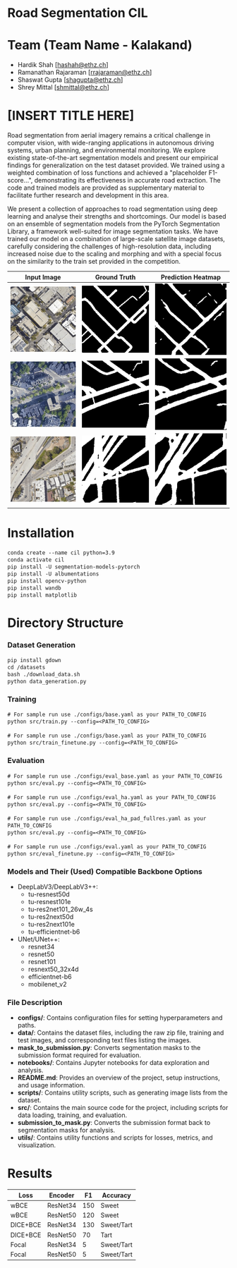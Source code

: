 # Road Segmentation CIL

# Team (Team Name - Kalakand)
- Hardik Shah [hashah@ethz.ch]
- Ramanathan Rajaraman [rrajaraman@ethz.ch]
- Shaswat Gupta [shagupta@ethz.ch]
- Shrey Mittal [shmittal@ethz.ch]

# [INSERT TITLE HERE]
Road segmentation from aerial imagery remains a critical challenge in computer vision, with wide-ranging applications in autonomous driving systems, urban planning, and environmental monitoring. We explore existing state-of-the-art segmentation models and present our empirical findings for generalization on the test dataset provided. We trained using a weighted combination of loss functions and achieved a "placeholder F1-score...", demonstrating its effectiveness in accurate road extraction. The code and trained models are provided as supplementary material to facilitate further research and development in this area.

We present a collection of approaches to road segmentation using deep learning and analyse their strengths and shortcomings. Our model is based on an ensemble of segmentation models from the PyTorch Segmentation Library, a framework well-suited for image segmentation tasks. We have trained our model on a combination of large-scale satellite image datasets, carefully considering the challenges of high-resolution data, including increased noise due to the scaling and morphing and with a special focus on the similarity to the train set provided in the competition.

| Input Image | Ground Truth | Prediction Heatmap |
|-------------|--------------|--------------------|
| ![Example Image](sample_images/data1.png) | ![Example Image](sample_images/gt1.png) | ![Example Image](sample_images/p1.png) |
| ![Example Image](sample_images/data2.png) | ![Example Image](sample_images/gt2.png) | ![Example Image](sample_images/p2.png) |
| ![Example Image](sample_images/data3.png) | ![Example Image](sample_images/gt3.png) | ![Example Image](sample_images/p3.png) |

# Installation
```
conda create --name cil python=3.9
conda activate cil
pip install -U segmentation-models-pytorch
pip install -U albumentations
pip install opencv-python
pip install wandb
pip install matplotlib
```

# Directory Structure
### Dataset Generation
```
pip install gdown
cd /datasets
bash ./download_data.sh
python data_generation.py
```

### Training
```
# For sample run use ./configs/base.yaml as your PATH_TO_CONFIG
python src/train.py --config=<PATH_TO_CONFIG>

# For sample run use ./configs/base.yaml as your PATH_TO_CONFIG
python src/train_finetune.py --config=<PATH_TO_CONFIG>
```

### Evaluation
```
# For sample run use ./configs/eval_base.yaml as your PATH_TO_CONFIG
python src/eval.py --config=<PATH_TO_CONFIG>

# For sample run use ./configs/eval_ha.yaml as your PATH_TO_CONFIG
python src/eval.py --config=<PATH_TO_CONFIG>

# For sample run use ./configs/eval_ha_pad_fullres.yaml as your PATH_TO_CONFIG
python src/eval.py --config=<PATH_TO_CONFIG>

# For sample run use ./configs/eval.yaml as your PATH_TO_CONFIG
python src/eval_finetune.py --config=<PATH_TO_CONFIG>
```

### Models and Their (Used) Compatible Backbone Options
- DeepLabV3/DeepLabV3++:
    - tu-resnest50d
    - tu-resnest101e
    - tu-res2net101_26w_4s
    - tu-res2next50d
    - tu-res2next101e
    - tu-efficientnet-b6
- UNet/UNet++:
    - resnet34
    - resnet50
    - resnet101
    - resnext50_32x4d
    - efficientnet-b6
    - mobilenet_v2

### File Description
- **configs/**: Contains configuration files for setting hyperparameters and paths.
- **data/**: Contains the dataset files, including the raw zip file, training and test images, and corresponding text files listing the images.
- **mask_to_submission.py**: Converts segmentation masks to the submission format required for evaluation.
- **notebooks/**: Contains Jupyter notebooks for data exploration and analysis.
- **README.md**: Provides an overview of the project, setup instructions, and usage information.
- **scripts/**: Contains utility scripts, such as generating image lists from the dataset.
- **src/**: Contains the main source code for the project, including scripts for data loading, training, and evaluation.
- **submission_to_mask.py**: Converts the submission format back to segmentation masks for analysis.
- **utils/**: Contains utility functions and scripts for losses, metrics, and visualization.

# Results
| Loss        | Encoder  | F1  | Accuracy    |
|-------------|----------|-----|-------------|
| wBCE        | ResNet34 | 150 | Sweet       |
| wBCE        | ResNet50 | 120 | Sweet       |
| DICE+BCE    | ResNet34 | 130 | Sweet/Tart  |
| DICE+BCE    | ResNet50 | 70  | Tart        |
| Focal       | ResNet34 | 5   | Sweet/Tart  |
| Focal       | ResNet50 | 5   | Sweet/Tart  |

